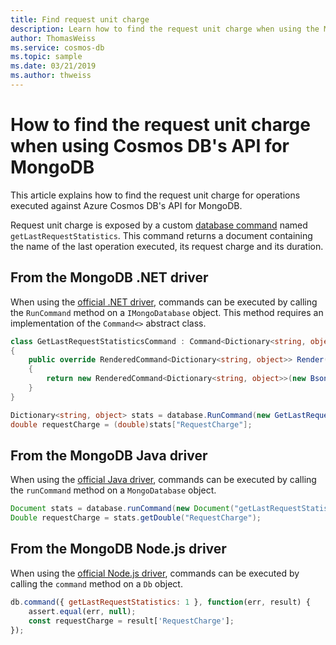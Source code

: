 ```yaml
---
title: Find request unit charge
description: Learn how to find the request unit charge when using the MongoDB API
author: ThomasWeiss
ms.service: cosmos-db
ms.topic: sample
ms.date: 03/21/2019
ms.author: thweiss
---
```


# How to find the request unit charge when using Cosmos DB's API for MongoDB

This article explains how to find the request unit charge for operations executed against Azure Cosmos DB's API for MongoDB.

Request unit charge is exposed by a custom [database command](https://docs.mongodb.com/manual/reference/command/) named `getLastRequestStatistics`. This command returns a document containing the name of the last operation executed, its request charge and its duration.

## From the MongoDB .NET driver

When using the [official .NET driver](https://docs.mongodb.com/ecosystem/drivers/csharp/), commands can be executed by calling the `RunCommand` method on a `IMongoDatabase` object. This method requires an implementation of the `Command<>` abstract class.

```csharp
class GetLastRequestStatisticsCommand : Command<Dictionary<string, object>>
{
    public override RenderedCommand<Dictionary<string, object>> Render(IBsonSerializerRegistry serializerRegistry)
    {
        return new RenderedCommand<Dictionary<string, object>>(new BsonDocument("getLastRequestStatistics", 1), serializerRegistry.GetSerializer<Dictionary<string, object>>());
    }
}

Dictionary<string, object> stats = database.RunCommand(new GetLastRequestStatisticsCommand());
double requestCharge = (double)stats["RequestCharge"];
```

## From the MongoDB Java driver

When using the [official Java driver](http://mongodb.github.io/mongo-java-driver/), commands can be executed by calling the `runCommand` method on a `MongoDatabase` object.

```java
Document stats = database.runCommand(new Document("getLastRequestStatistics", 1));
Double requestCharge = stats.getDouble("RequestCharge");
```

## From the MongoDB Node.js driver

When using the [official Node.js driver](https://mongodb.github.io/node-mongodb-native/), commands can be executed by calling the `command` method on a `Db` object.

```javascript
db.command({ getLastRequestStatistics: 1 }, function(err, result) {
    assert.equal(err, null);
    const requestCharge = result['RequestCharge'];
});
```